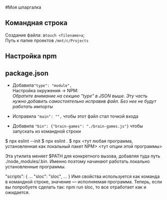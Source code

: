 #Моя шпаргалка

## Командная строка
Создание файла: а```touch <filename>а```;  
Путь к папке проектов ```/mnt/c/Projects```

## Настройка npm
## package.json
* Добавила```"type": "module", ```  
Настройка окружения → NPM:  
*Обратите внимание на секцию "type" в JSON выше. Эту часть нужно добавить самостоятельно исправив файл. Без нее не будут работать импорты*

* Исправила ```"main": "",```
чтобы этот файл стал точкой входа

* Добавила  ```"bin": {"brain-games": "./brain-games.js"}```
чтобы запускать из командной строки

$ npx eslint --init
$ npx eslint .
$ npx <тут любая программа, установленная как локальный пакет NPM> <тут опции этой программы>

Эта утилита меняет $PATH для конкретного вызова, добавляя туда путь ./node_modules/.bin. Именно поэтому начинают работать локально установленные программы.

"scripts": {
  ...
  "sloc": "sloc",
  ...
}
Имя свойства используется как команда в командной строке, значение — исполняемая программа. Теперь, если вы попробуете сделать так: npm run sloc, то все отработает как и ожидается.
